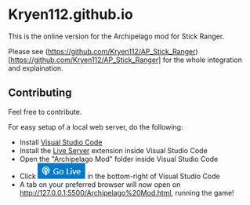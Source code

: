# Kryen112.github.io

This is the online version for the Archipelago mod for Stick Ranger.

Please see (https://github.com/Kryen112/AP_Stick_Ranger)[https://github.com/Kryen112/AP_Stick_Ranger] for the whole integration and explaination.

## Contributing

Feel free to contribute.

For easy setup of a local web server, do the following:

-   Install [Visual Studio Code](https://code.visualstudio.com/)
-   Install the [Live Server](https://marketplace.visualstudio.com/items/?itemName=ritwickdey.LiveServer) extension inside Visual Studio Code
-   Open the "Archipelago Mod" folder inside Visual Studio Code
-   Click ![go_live_image](assets/go_live.png) in the bottom-right of Visual Studio Code
-   A tab on your preferred browser will now open on http://127.0.0.1:5500/Archipelago%20Mod.html, running the game!